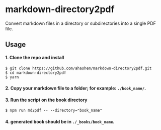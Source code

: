 # markdown-directory2pdf
Convert markdown files in a directory or subdirectories into a single PDF file.

## Usage

#### 1. Clone the repo and install
```
$ git clone https://github.com/ahashem/markdown-directory2pdf.git
$ cd markdown-directory2pdf
$ yarn
```

#### 2. Copy your markdown file to a folder; for example: `./book_name/`.
#### 3. Run the script on the book directory

```
$ npm run md2pdf -- --directory="book_name"
```

#### 4. generated book should be in `./_books/book_name`.
